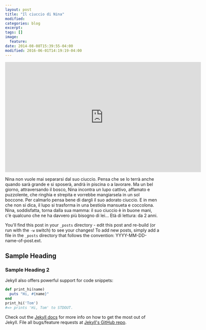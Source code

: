 ```yaml
---
layout: post
title: "Il ciuccio di Nina"
modified:
categories: blog
excerpt:
tags: []
image:
  feature:
date: 2014-08-08T15:39:55-04:00
modified: 2016-06-01T14:19:19-04:00
---
```


<iframe width="640" height="360" src="https://www.youtube.com/embed/GY0f9VaiAtw" frameborder="0" allowfullscreen></iframe>

Nina non vuole mai separarsi dal suo ciuccio. Pensa che se lo terrà anche quando sarà grande e si sposerà, andrà in piscina o a lavorare. Ma un bel giorno, attraversando il bosco, Nina incontra un lupo cattivo, affamato e puzzolente, che ringhia e strepita e vorrebbe mangiarsela in un sol boccone. Per calmarlo pensa bene di dargli il suo adorato ciuccio. E in men che non si dica, il lupo si trasforma in una bestiola mansueta e coccolona. Nina, soddisfatta, torna dalla sua mamma: il suo ciuccio è in buone mani, c'è qualcuno che ne ha davvero più bisogno di lei... Età di lettura: da 2 anni.


You'll find this post in your `_posts` directory - edit this post and re-build (or run with the `-w` switch) to see your changes!
To add new posts, simply add a file in the `_posts` directory that follows the convention: YYYY-MM-DD-name-of-post.ext.

## Sample Heading

### Sample Heading 2

Jekyll also offers powerful support for code snippets:

```ruby
def print_hi(name)
  puts "Hi, #{name}"
end
print_hi('Tom')
#=> prints 'Hi, Tom' to STDOUT.
```

Check out the [Jekyll docs][jekyll] for more info on how to get the most out of Jekyll. File all bugs/feature requests at [Jekyll's GitHub repo][jekyll-gh].

[jekyll-gh]: https://github.com/jekyll/jekyll
[jekyll]:    http://jekyllrb.com
